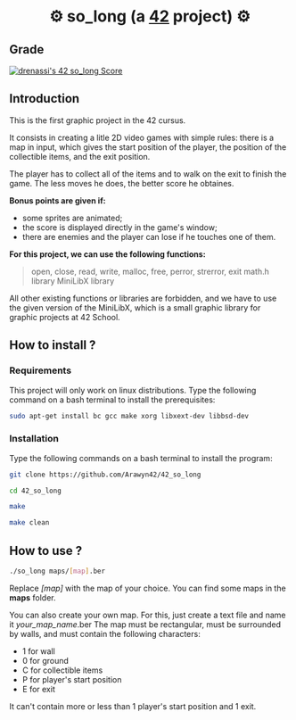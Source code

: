 # <div align="center">⚙️ so_long (a [42](https://42perpignan.fr/) project) ⚙️</div>

## Grade
[![drenassi's 42 so_long Score](https://badge42.coday.fr/api/v2/clph33bao098101t6vnzqbe17/project/3404633)](https://github.com/Coday-meric/badge42)

## Introduction
This is the first graphic project in the 42 cursus.

It consists in creating a litle 2D video games with simple rules: there is a map in input, which gives the start position of the player, the position of the collectible items, and the exit position.

The player has to collect all of the items and to walk on the exit to finish the game. The less moves he does, the better score he obtaines.

**Bonus points are given if:**
- some sprites are animated;
- the score is displayed directly in the game's window;
- there are enemies and the player can lose if he touches one of them.

**For this project, we can use the following functions:**

> open, close, read, write, malloc, free, perror, strerror, exit
> math.h library
> MiniLibX library

All other existing functions or libraries are forbidden, and we have to use the given version of the MiniLibX, which is a small graphic library for graphic projects at 42 School.

## How to install ?
### Requirements
This project will only work on linux distributions.
Type the following command on a bash terminal to install the prerequisites:
```bash
sudo apt-get install bc gcc make xorg libxext-dev libbsd-dev
```

### Installation
Type the following commands on a bash terminal to install the program:
```bash
git clone https://github.com/Arawyn42/42_so_long
```
```bash
cd 42_so_long
```
```bash
make
```
```bash
make clean
```

## How to use ?
```bash
./so_long maps/[map].ber
```
Replace *[map]* with the map of your choice. You can find some maps in the **maps** folder.

You can also create your own map. For this, just create a text file and name it *your_map_name*.ber
The map must be rectangular, must be surrounded by walls, and must contain the following characters:
- 1 for wall
- 0 for ground
- C for collectible items
- P for player's start position
- E for exit

It can't contain more or less than 1 player's start position and 1 exit.